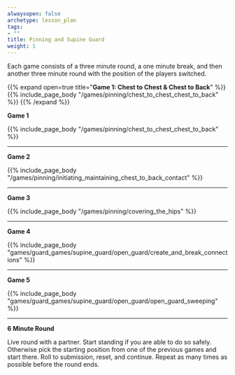 ```yaml
---
alwaysopen: false
archetype: lesson_plan
tags:
- ""
title: Pinning and Supine Guard
weight: 1
---
```


Each game consists of a three minute round, a one minute break, and then another three minute round with the position of the players switched. 

{{% expand open=true title="**Game 1: Chest to Chest & Chest to Back**" %}}{{% include_page_body "/games/pinning/chest_to_chest_chest_to_back" %}}
{{% /expand %}}

**Game 1**

{{% include_page_body "/games/pinning/chest_to_chest_chest_to_back" %}}

---
**Game 2**

{{% include_page_body "/games/pinning/initiating_maintaining_chest_to_back_contact" %}}

---
**Game 3**

{{% include_page_body "/games/pinning/covering_the_hips" %}}

---
**Game 4**

{{% include_page_body "games/guard_games/supine_guard/open_guard/create_and_break_connections" %}}

---
**Game 5**

{{% include_page_body "games/guard_games/supine_guard/open_guard/open_guard_sweeping" %}}

---
**6 Minute Round**

Live round with a partner. Start standing if you are able to do so safely. Otherwise pick the starting position from one of the previous games and start there. Roll to submission, reset, and continue. Repeat as many times as possible before the round ends. 